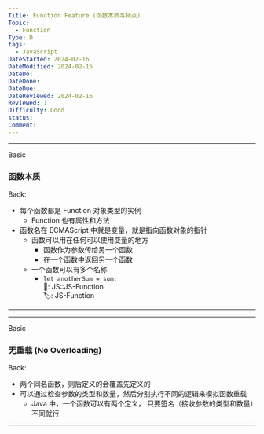 ```yaml
---
Title: Function Feature (函数本质与特点)
Topic:
  - Function
Type: D
tags:
  - JavaScript
DateStarted: 2024-02-16
DateModified: 2024-02-16
DateDo: 
DateDone: 
DateDue: 
DateReviewed: 2024-02-16
Reviewed: 1
Difficulty: Good
status: 
Comment:
---
```

***
Basic
### 函数本质
Back:
* 每个函数都是 Function 对象类型的实例
	* Function 也有属性和方法
* 函数名在 ECMAScript 中就是变量，就是指向函数对象的指针
	* 函数可以用在任何可以使用变量的地方
		* 函数作为参数传给另一个函数
		* 在一个函数中返回另一个函数
	* 一个函数可以有多个名称
		* `let anotherSum = sum;`  
📌: JS::JS-Function  
🏷️: JS-Function
****

***
Basic
### 无重载 (No Overloading)
Back:
* 两个同名函数，则后定义的会覆盖先定义的
* 可以通过检查参数的类型和数量，然后分别执行不同的逻辑来模拟函数重载
	* Java 中，一个函数可以有两个定义， 只要签名（接收参数的类型和数量）不同就行
****